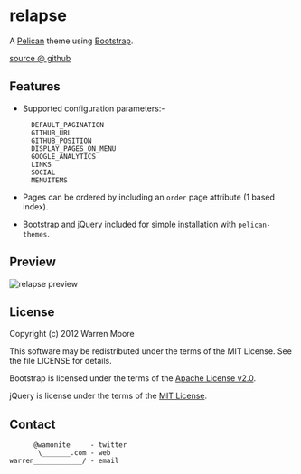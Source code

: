 # relapse

A [Pelican]() theme using [Bootstrap]().

[source @ github](https://github.com/wamonite/relapse)

## Features

* Supported configuration parameters:-

        DEFAULT_PAGINATION
        GITHUB_URL
        GITHUB_POSITION
        DISPLAY_PAGES_ON_MENU
        GOOGLE_ANALYTICS
        LINKS
        SOCIAL
        MENUITEMS
        
* Pages can be ordered by including an ``order`` page attribute (1 based index).
* Bootstrap and jQuery included for simple installation with ``pelican-themes``.

## Preview

![relapse preview](https://raw.github.com/wamonite/relapse/master/preview.png)

## License

Copyright (c) 2012 Warren Moore

This software may be redistributed under the terms of the MIT License.
See the file LICENSE for details.

Bootstrap is licensed under the terms of the [Apache License v2.0](https://www.apache.org/licenses/LICENSE-2.0).

jQuery is license under the terms of the [MIT License](https://github.com/jquery/jquery/blob/master/MIT-LICENSE.txt).

## Contact

          @wamonite     - twitter
           \_______.com - web
    warren____________/ - email
